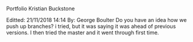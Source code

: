 Portfolio
Kristian Buckstone

Editted: 21/11/2018 14:14
By: George Boulter
Do you have an idea how we push up branches? i tried, but it was saying it was ahead of previous versions. I then tried the master and it went through first time. 